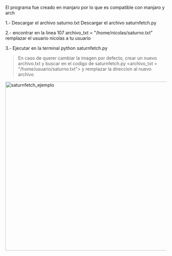 El programa fue creado en manjaro por lo que es compatible con manjaro y arch

1.-
Descargar el archivo saturno.txt
Descargar el archivo saturnfetch.py

2.-
encontrar en la linea 107
archivo_txt = "/home/nicolas/saturno.txt"
remplazar el usuario nicolas a tu usuario


3.-
Ejecutar en la terminal
python saturnfetch.py


> En caso de querer cambiar la imagen por defecto, crear un nuevo archivo.txt y buscar en el codigo de saturnfetch.py <archivo_txt = "/home/usuario/saturno.txt"> y remplazar la direccion al nuevo archivo
<img width="934" height="527" alt="saturnfetch_ejemplo" src="https://github.com/user-attachments/assets/7f67452f-5020-435e-9f30-36ae6f23ea16" />
